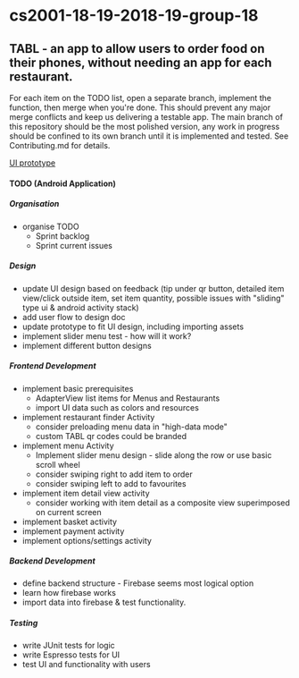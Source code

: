 # cs2001-18-19-2018-19-group-18 

## TABL - an app to allow users to order food on their phones, without needing an app for each restaurant. 

For each item on the TODO list, open a separate branch, implement the function, then merge when you're done. This should prevent any major merge conflicts and keep us delivering a testable app. The main branch of this repository should be the most polished version, any work in progress should be confined to its own branch until it is implemented and tested. See Contributing.md for details. 

[UI prototype](https://xd.adobe.com/view/0069b308-7ea3-4e31-4792-87b468c2fb61-7658/)

#### TODO (Android Application) 

##### Organisation
- organise TODO
  - Sprint backlog
  - Sprint current issues

##### Design
- update UI design based on feedback (tip under qr button, detailed item view/click outside item, set item quantity, possible issues with "sliding" type ui & android activity stack)
- add user flow to design doc 
- update prototype to fit UI design, including importing assets
- implement slider menu test - how will it work?
- implement different button designs

##### Frontend Development 
- implement basic prerequisites
  - AdapterView list items for Menus and Restaurants
  - import UI data such as colors and resources
- implement restaurant finder Activity 
  - consider preloading menu data in "high-data mode" 
  - custom TABL qr codes could be branded 
- implement menu Activity 
  - Implement slider menu design - slide along the row or use basic scroll wheel
  - consider swiping right to add item to order
  - consider swiping left to add to favourites 
- implement item detail view activity 
  - consider working with item detail as a composite view superimposed on current screen
- implement basket activity 
- implement payment activity 
- implement options/settings activity 

##### Backend Development 
- define backend structure - Firebase seems most logical option 
- learn how firebase works
- import data into firebase & test functionality. 

##### Testing 
- write JUnit tests for logic 
- write Espresso tests for UI 
- test UI and functionality with users 
